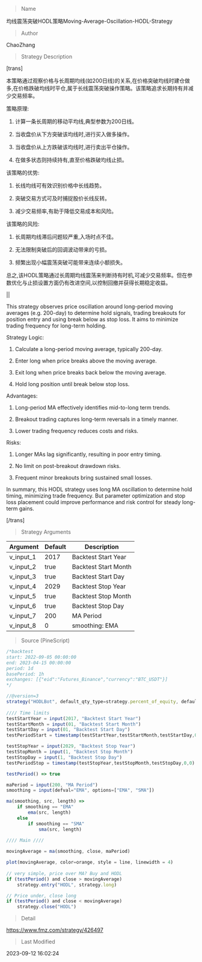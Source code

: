 
> Name

均线震荡突破HODL策略Moving-Average-Oscillation-HODL-Strategy

> Author

ChaoZhang

> Strategy Description

[trans]

本策略通过观察价格与长周期均线(如200日线)的关系,在价格突破均线时建仓做多,在价格跌破均线时平仓,属于长线震荡突破操作策略。该策略追求长期持有并减少交易频率。

策略原理:

1. 计算一条长周期的移动平均线,典型参数为200日线。

2. 当收盘价从下方突破该均线时,进行买入做多操作。

3. 当收盘价从上方跌破该均线时,进行卖出平仓操作。

4. 在做多状态则持续持有,直至价格跌破均线止损。

该策略的优势:

1. 长线均线可有效识别价格中长线趋势。

2. 突破交易方式可及时捕捉股价长线反转。

3. 减少交易频率,有助于降低交易成本和风险。

该策略的风险:

1. 长周期均线滞后问题较严重,入场时点不佳。

2. 无法限制突破后的回调波动带来的亏损。

3. 频繁出现小幅震荡突破可能带来连续小额损失。

总之,该HODL策略通过长周期均线震荡来判断持有时机,可减少交易频率。但在参数优化与止损设置方面仍有改进空间,以控制回撤并获得长期稳定收益。

||

This strategy observes price oscillation around long-period moving averages (e.g. 200-day) to determine hold signals, trading breakouts for position entry and using break below as stop loss. It aims to minimize trading frequency for long-term holding. 

Strategy Logic:

1. Calculate a long-period moving average, typically 200-day. 

2. Enter long when price breaks above the moving average.

3. Exit long when price breaks back below the moving average. 

4. Hold long position until break below stop loss.

Advantages:

1. Long-period MA effectively identifies mid-to-long term trends.

2. Breakout trading captures long-term reversals in a timely manner.

3. Lower trading frequency reduces costs and risks.

Risks:

1. Longer MAs lag significantly, resulting in poor entry timing.

2. No limit on post-breakout drawdown risks.

3. Frequent minor breakouts bring sustained small losses.

In summary, this HODL strategy uses long MA oscillation to determine hold timing, minimizing trade frequency. But parameter optimization and stop loss placement could improve performance and risk control for steady long-term gains. 

[/trans]

> Strategy Arguments



|Argument|Default|Description|
|----|----|----|
|v_input_1|2017|Backtest Start Year|
|v_input_2|true|Backtest Start Month|
|v_input_3|true|Backtest Start Day|
|v_input_4|2029|Backtest Stop Year|
|v_input_5|true|Backtest Stop Month|
|v_input_6|true|Backtest Stop Day|
|v_input_7|200|MA Period|
|v_input_8|0|smoothing: EMA|SMA|


> Source (PineScript)

``` javascript
/*backtest
start: 2022-09-05 00:00:00
end: 2023-04-15 00:00:00
period: 1d
basePeriod: 1h
exchanges: [{"eid":"Futures_Binance","currency":"BTC_USDT"}]
*/

//@version=3
strategy("HODLBot", default_qty_type=strategy.percent_of_equity, default_qty_value=100, calc_on_every_tick=true, overlay=true)
    
//// Time limits 
testStartYear = input(2017, "Backtest Start Year")
testStartMonth = input(01, "Backtest Start Month")
testStartDay = input(01, "Backtest Start Day")
testPeriodStart = timestamp(testStartYear,testStartMonth,testStartDay,0,0)

testStopYear = input(2029, "Backtest Stop Year")
testStopMonth = input(1, "Backtest Stop Month")
testStopDay = input(1, "Backtest Stop Day")
testPeriodStop = timestamp(testStopYear,testStopMonth,testStopDay,0,0)

testPeriod() => true

maPeriod = input(200, "MA Period")
smoothing = input(defval="EMA", options=["EMA", "SMA"])

ma(smoothing, src, length) => 
    if smoothing == "EMA"
        ema(src, length)
    else
        if smoothing == "SMA"
            sma(src, length)
        
//// Main ////

movingAverage = ma(smoothing, close, maPeriod)

plot(movingAverage, color=orange, style = line, linewidth = 4)
 
// very simple, price over MA? Buy and HODL 
if (testPeriod() and close > movingAverage)
    strategy.entry("HODL", strategy.long)

// Price under, close long
if (testPeriod() and close < movingAverage)
    strategy.close("HODL")

```

> Detail

https://www.fmz.com/strategy/426497

> Last Modified

2023-09-12 16:02:24
